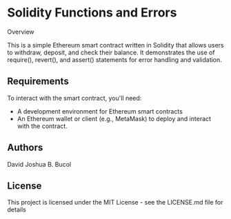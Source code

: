 # Solidity Functions and Errors

Overview 

This is a simple Ethereum smart contract written in Solidity that allows users to withdraw, deposit, and check their balance. It demonstrates the use of  require(), revert(), and assert() statements for error handling and validation.

## Requirements
To interact with the smart contract, you'll need:
* A development environment for Ethereum smart contracts
* An Ethereum wallet or client (e.g., MetaMask) to deploy and interact with the contract.

## Authors
David Joshua B. Bucol

## License
This project is licensed under the MIT License - see the LICENSE.md file for details
